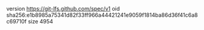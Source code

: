 version https://git-lfs.github.com/spec/v1
oid sha256:e1b8985a75341d82f33ff966a44421241e9059f1814ba86d36f41c6a8c69710f
size 4954
